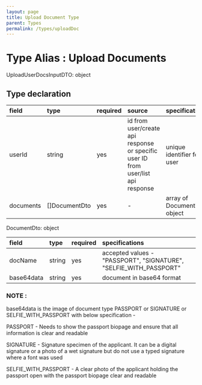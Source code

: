 ```yaml
---
layout: page
title: Upload Document Type
parent: Types
permalink: /types/uploadDoc
---
```


# Type Alias : Upload Documents

UploadUserDocsInputDTO: object

## Type declaration

| field                | type          | required  | source                                                                           | specifications               |
|:---------------------|:--------------|:----------|:---------------------------------------------------------------------------------|:-----------------------------|
| userId               | string        | yes       | id from user/create api response or specific user ID from user/list api response | unique identifier for a user |
| documents            | []DocumentDto | yes       | -                                                                                | array of DocumentDto object  |

DocumentDto: object

| field                | type          | required  | specifications                                                       |
|:---------------------|:--------------|:----------|:---------------------------------------------------------------------|
| docName              | string        | yes       | accepted values - "PASSPORT", "SIGNATURE", "SELFIE_WITH_PASSPORT"    |
| base64data           | string        | yes       | document in base64 format                                            |

### NOTE : <br>

base64data is the image of document type PASSPORT or SIGNATURE or SELFIE_WITH_PASSPORT with below specification -

PASSPORT - Needs to show the passport biopage and ensure that all information is clear and readable

SIGNATURE - Signature specimen of the applicant. It can be a digital signature or a photo of a wet signature but do not use a typed signature where a font was used

SELFIE_WITH_PASSPORT - A clear photo of the applicant holding the passport open with the passport biopage clear and readable
